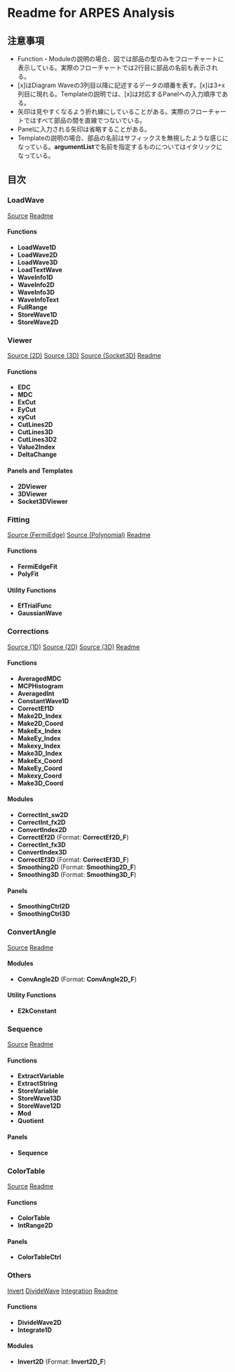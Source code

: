 # Readme for ARPES Analysis
## 注意事項
- Function・Moduleの説明の場合、図では部品の型のみをフローチャートに表示している。実際のフローチャートでは2行目に部品の名前も表示される。
- \[x\]はDiagram Waveの3列目以降に記述するデータの順番を表す。\[x\]は3+x列目に現れる。Templateの説明では、\[x\]は対応するPanelへの入力順序である。
- 矢印は見やすくなるよう折れ線にしていることがある。実際のフローチャートではすべて部品の間を直線でつないでいる。
- Panelに入力される矢印は省略することがある。
- Templateの説明の場合、部品の名前はサフィックスを無視したような感じになっている。**argumentList**で名前を指定するものについてはイタリックになっている。

## 目次
### LoadWave
[Source](https://github.com/Hiroaki-Tanaka-0606/IgorAnalysisFramework/blob/master/02.%20ARPES/IAF_LoadWave.ipf)
[Readme](https://github.com/Hiroaki-Tanaka-0606/IgorAnalysisFramework/blob/master/02.%20ARPES/README_LoadWave.md)
#### Functions
- **LoadWave1D**
- **LoadWave2D**
- **LoadWave3D**
- **LoadTextWave**
- **WaveInfo1D**
- **WaveInfo2D**
- **WaveInfo3D**
- **WaveInfoText**
- **FullRange**
- **StoreWave1D**
- **StoreWave2D**

### Viewer
[Source (2D)](https://github.com/Hiroaki-Tanaka-0606/IgorAnalysisFramework/blob/master/02.%20ARPES/IAF_2DViewer.ipf)
[Source (3D)](https://github.com/Hiroaki-Tanaka-0606/IgorAnalysisFramework/blob/master/02.%20ARPES/IAF_3DViewer.ipf)
[Source (Socket3D)](https://github.com/Hiroaki-Tanaka-0606/IgorAnalysisFramework/blob/master/02.%20ARPES/IAF_Socket3DViewer.ipf)
[Readme](https://github.com/Hiroaki-Tanaka-0606/IgorAnalysisFramework/blob/master/02.%20ARPES/README_Viewer.md)
#### Functions
- **EDC**
- **MDC**
- **ExCut**
- **EyCut**
- **xyCut**
- **CutLines2D**
- **CutLines3D**
- **CutLines3D2**
- **Value2Index**
- **DeltaChange**

#### Panels and Templates
- **2DViewer**
- **3DViewer**
- **Socket3DViewer**

### Fitting
[Source (FermiEdge)](https://github.com/Hiroaki-Tanaka-0606/IgorAnalysisFramework/blob/master/02.%20ARPES/IAF_FermiEdgeFit.ipf)
[Source (Polynomial)](https://github.com/Hiroaki-Tanaka-0606/IgorAnalysisFramework/blob/master/02.%20ARPES/IAF_PolyFit.ipf)
[Readme](https://github.com/Hiroaki-Tanaka-0606/IgorAnalysisFramework/blob/master/02.%20ARPES/README_FermiEdgeFit.ipf)
#### Functions
- **FermiEdgeFit**
- **PolyFit**
#### Utility Functions
- **EfTrialFunc**
- **GaussianWave**

### Corrections
[Source (1D)](https://github.com/Hiroaki-Tanaka-0606/IgorAnalysisFramework/blob/master/02.%20ARPES/IAF_Corrections1D.ipf)
[Source (2D)](https://github.com/Hiroaki-Tanaka-0606/IgorAnalysisFramework/blob/master/02.%20ARPES/IAF_Corrections2D.ipf)
[Source (3D)](https://github.com/Hiroaki-Tanaka-0606/IgorAnalysisFramework/blob/master/02.%20ARPES/IAF_Corrections3D.ipf)
[Readme](https://github.com/Hiroaki-Tanaka-0606/IgorAnalysisFramework/blob/master/02.%20ARPES/README_Corrections.ipf)

#### Functions
- **AveragedMDC**
- **MCPHistogram**
- **AveragedInt**
- **ConstantWave1D**
- **CorrectEf1D**
- **Make2D_Index**
- **Make2D_Coord**
- **MakeEx_Index**
- **MakeEy_Index**
- **Makexy_Index**
- **Make3D_Index**
- **MakeEx_Coord**
- **MakeEy_Coord**
- **Makexy_Coord**
- **Make3D_Coord**

#### Modules
- **CorrectInt_sw2D**
- **CorrectInt_fx2D**
- **ConvertIndex2D**
- **CorrectEf2D** (Format: **CorrectEf2D_F**)
- **CorrectInt_fx3D**
- **ConvertIndex3D**
- **CorrectEf3D** (Format: **CorrectEf3D_F**)
- **Smoothing2D** (Format: **Smoothing2D_F**)
- **Smoothing3D** (Format: **Smoothing3D_F**)

#### Panels
- **SmoothingCtrl2D**
- **SmoothingCtrl3D**

### ConvertAngle
[Source](https://github.com/Hiroaki-Tanaka-0606/IgorAnalysisFramework/blob/master/02.%20ARPES/IAF_ConvertAngle.ipf)
[Readme](https://github.com/Hiroaki-Tanaka-0606/IgorAnalysisFramework/blob/master/02.%20ARPES/README_ConvertAngle.ipf)

#### Modules
- **ConvAngle2D** (Format: **ConvAngle2D_F**)

#### Utility Functions
- **E2kConstant**

### Sequence
[Source](https://github.com/Hiroaki-Tanaka-0606/IgorAnalysisFramework/blob/master/02.%20ARPES/IAF_Sequence.ipf)
[Readme](https://github.com/Hiroaki-Tanaka-0606/IgorAnalysisFramework/blob/master/02.%20ARPES/README_Sequence.ipf)

#### Functions
- **ExtractVariable**
- **ExtractString**
- **StoreVariable**
- **StoreWave13D**
- **StoreWave12D**
- **Mod**
- **Quotient**

#### Panels
- **Sequence**

### ColorTable
[Source](https://github.com/Hiroaki-Tanaka-0606/IgorAnalysisFramework/blob/master/02.%20ARPES/IAF_ColorTable.ipf)
[Readme](https://github.com/Hiroaki-Tanaka-0606/IgorAnalysisFramework/blob/master/02.%20ARPES/README_ColorTable.ipf)

#### Functions
- **ColorTable**
- **IntRange2D**

#### Panels
- **ColorTableCtrl**

### Others
[Invert](https://github.com/Hiroaki-Tanaka-0606/IgorAnalysisFramework/blob/master/02.%20ARPES/IAF_Invert.ipf)
[DivideWave](https://github.com/Hiroaki-Tanaka-0606/IgorAnalysisFramework/blob/master/02.%20ARPES/IAF_DivideWave.ipf)
[Integration](https://github.com/Hiroaki-Tanaka-0606/IgorAnalysisFramework/blob/master/02.%20ARPES/IAF_Integration.ipf)
[Readme](https://github.com/Hiroaki-Tanaka-0606/IgorAnalysisFramework/blob/master/02.%20ARPES/README_Others.ipf)

#### Functions
- **DivideWave2D**
- **Integrate1D**

#### Modules
- **Invert2D** (Format: **Invert2D_F**)

